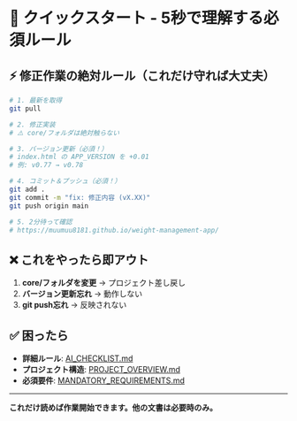 # 🚀 クイックスタート - 5秒で理解する必須ルール

## ⚡ 修正作業の絶対ルール（これだけ守れば大丈夫）

```bash
# 1. 最新を取得
git pull

# 2. 修正実装
# ⚠️ core/フォルダは絶対触らない

# 3. バージョン更新（必須！）
# index.html の APP_VERSION を +0.01
# 例: v0.77 → v0.78

# 4. コミット＆プッシュ（必須！）
git add .
git commit -m "fix: 修正内容 (vX.XX)"
git push origin main

# 5. 2分待って確認
# https://muumuu8181.github.io/weight-management-app/
```

## ❌ これをやったら即アウト
1. **core/フォルダを変更** → プロジェクト差し戻し
2. **バージョン更新忘れ** → 動作しない
3. **git push忘れ** → 反映されない

## ✅ 困ったら
- **詳細ルール**: [AI_CHECKLIST.md](AI_CHECKLIST.md)
- **プロジェクト構造**: [PROJECT_OVERVIEW.md](PROJECT_OVERVIEW.md)
- **必須要件**: [MANDATORY_REQUIREMENTS.md](MANDATORY_REQUIREMENTS.md)

---
**これだけ読めば作業開始できます。他の文書は必要時のみ。**